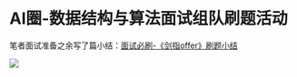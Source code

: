 # AI圈-数据结构与算法面试组队刷题活动


笔者面试准备之余写了篇小结：[面试必刷-《剑指offer》刷题小结](https://mp.weixin.qq.com/s?__biz=MzU4OTczNTg2OQ==&mid=2247484491&idx=1&sn=d9b03c21782678bac8b3e825535f4224&chksm=fdc9b699cabe3f8fca01456fc2f1d23d9b8c27efc7582fdf8d3d42d05e97e8e30657776c5baf&scene=21&token=1446701999&lang=zh_CN#wechat_redirect)


![](https://aigroupz-1258285787.cos.ap-shanghai.myqcloud.com/blog/15499655486629.jpg)







